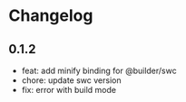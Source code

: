 # Changelog

## 0.1.2

- feat: add minify binding for @builder/swc
- chore: update swc version
- fix: error with build mode
